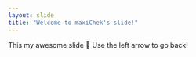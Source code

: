 ```yaml
---
layout: slide
title: "Welcome to maxiChek's slide!"
---
```

This my awesome slide :tada:
Use the left arrow to go back!
